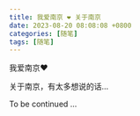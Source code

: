 ```yaml
---
title: 我爱南京 ❤️ 关于南京
date: 2023-08-20 08:08:08 +0800
categories: [随笔]
tags: [随笔] 
---
```


我爱南京❤️

关于南京，有太多想说的话…

To be continued ...